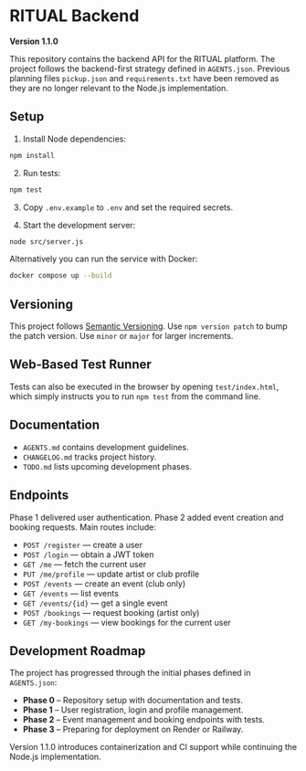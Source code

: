 # RITUAL Backend

**Version 1.1.0**

This repository contains the backend API for the RITUAL platform. The project follows the backend-first strategy defined in `AGENTS.json`.
Previous planning files `pickup.json` and `requirements.txt` have been removed as they are no longer relevant to the Node.js implementation.

## Setup

1. Install Node dependencies:

```bash
npm install
```

2. Run tests:

```bash
npm test
```

3. Copy `.env.example` to `.env` and set the required secrets.

4. Start the development server:

```bash
node src/server.js
```

Alternatively you can run the service with Docker:

```bash
docker compose up --build
```

## Versioning

This project follows [Semantic Versioning](https://semver.org). Use `npm version patch` to bump the patch version. Use `minor` or `major` for larger increments.

## Web-Based Test Runner

Tests can also be executed in the browser by opening `test/index.html`, which simply instructs you to run `npm test` from the command line.

## Documentation

- `AGENTS.md` contains development guidelines.
- `CHANGELOG.md` tracks project history.
- `TODO.md` lists upcoming development phases.

## Endpoints

Phase 1 delivered user authentication. Phase 2 added event creation and booking requests. Main routes include:

- `POST /register` — create a user
- `POST /login` — obtain a JWT token
- `GET /me` — fetch the current user
- `PUT /me/profile` — update artist or club profile
- `POST /events` — create an event (club only)
- `GET /events` — list events
- `GET /events/{id}` — get a single event
- `POST /bookings` — request booking (artist only)
- `GET /my-bookings` — view bookings for the current user

## Development Roadmap

The project has progressed through the initial phases defined in `AGENTS.json`:

- **Phase 0** – Repository setup with documentation and tests.
- **Phase 1** – User registration, login and profile management.
- **Phase 2** – Event management and booking endpoints with tests.
- **Phase 3** – Preparing for deployment on Render or Railway.

Version 1.1.0 introduces containerization and CI support while continuing the Node.js implementation.

